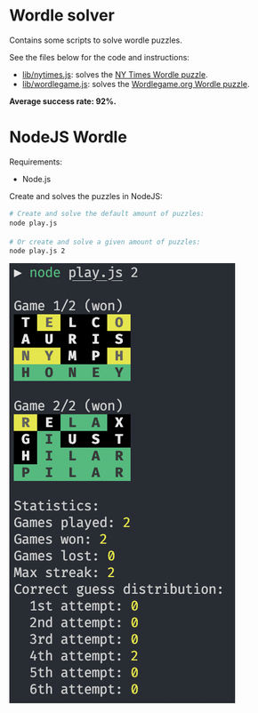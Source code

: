# Wordle solver

Contains some scripts to solve wordle puzzles.

See the files below for the code and instructions:

- [lib/nytimes.js](lib/nytimes.js): solves the [NY Times Wordle puzzle](https://www.nytimes.com/games/wordle/index.html).
- [lib/wordlegame.js](lib/wordlegame.js): solves the [Wordlegame.org Wordle puzzle](https://wordlegame.org/).

**Average success rate: 92%.**

# NodeJS Wordle

Requirements:

- Node.js

Create and solves the puzzles in NodeJS:

```sh
# Create and solve the default amount of puzzles:
node play.js

# Or create and solve a given amount of puzzles:
node play.js 2
```

![Output of the NodeJS wordle solver](./cli-output.png "Output from CLI")

